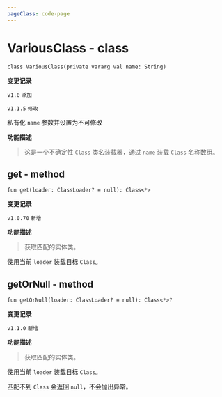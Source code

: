 ```yaml
---
pageClass: code-page
---
```


# VariousClass <span class="symbol">- class</span>

```kotlin:no-line-numbers
class VariousClass(private vararg val name: String)
```

**变更记录**

`v1.0` `添加`

`v1.1.5` `修改`

私有化 `name` 参数并设置为不可修改

**功能描述**

> 这是一个不确定性 `Class` 类名装载器，通过 `name` 装载 `Class` 名称数组。

## get <span class="symbol">- method</span>

```kotlin:no-line-numbers
fun get(loader: ClassLoader? = null): Class<*>
```

**变更记录**

`v1.0.70` `新增`

**功能描述**

> 获取匹配的实体类。

使用当前 `loader` 装载目标 `Class`。

## getOrNull <span class="symbol">- method</span>

```kotlin:no-line-numbers
fun getOrNull(loader: ClassLoader? = null): Class<*>?
```

**变更记录**

`v1.1.0` `新增`

**功能描述**

> 获取匹配的实体类。

使用当前 `loader` 装载目标 `Class`。

匹配不到 `Class` 会返回 `null`，不会抛出异常。
